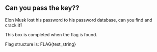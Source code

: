 ## Can you pass the key??
Elon Musk lost his password to his password database, can you find and crack it? 

This box is completed when the flag is found. 

Flag  structure is: FLAG{test_string}

